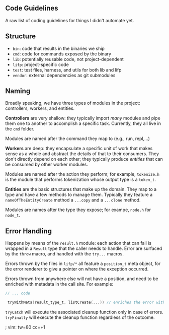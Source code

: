 Code Guidelines
---

A raw list of coding guidelines for things I didn't automate yet.

## Structure

* `bin`: code that results in the binaries we ship
* `cmd`: code for commands exposed by the binary
* `lib`: potentially reusable code, not project-dependent
* `lifp`: project-specific code
* `test`: test files, harness, and utils for both lib and lifp
* `vendor`: external dependencies as git submodules

## Naming

Broadly speaking, we have three types of modules in the project: controllers,
workers, and entities.

**Controllers** are very shallow: they typically import _many_ modules and pipe
them one to another to accomplish a specific task. Currently, they all live
in the `cmd` folder.

Modules are named after the command they map to (e.g., run, repl,...)

**Workers** are deep: they encapsulate a specific unit of work that makes sense
as a whole and abstract the details of that to their consumers. They don't
directly depend on each other; they typically produce _entities_ that can be
consumed by other worker modules.

Modules are named after the action they perform; for example, `tokenize.h` is
the module that performs tokenization whose output type is a `token_t`.

**Entities** are the basic structures that make up the domain. They map to a
type and have a few methods to manage them. Typically they feature a
`nameOfTheEntityCreate` method a `...copy` and a `...clone` method.

Modules are names after the type they expose; for exampe, `node.h` for `node_t`.

## Error Handling

Happens by means of the `result.h` module: each action that can fail is wrapped
in a `Result` type that the caller needs to handle. Error are surfaced by the
`throw` macro, and handled with the `try...` macros.

Errors thrown by the files in `lifp/*` all feature a `position_t` meta object,
for the error renderer to give a pointer on where the exception occurred.

Errors thrown from anywhere else will not have a position, and need to be
enriched with metadata in the call site. For example:

```c
// ... code

 tryWithMeta(result_type_t, listCreate(...)) // enriches the error with meta
```

`tryCatch` will execute the associated cleanup function only in case of errors.
`tryFinally` will execute the cleanup function regardless of the outcome.

; vim: tw=80 cc=+1
